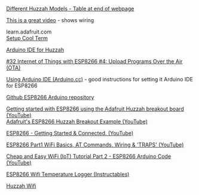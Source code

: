 [Different Huzzah Models - Table at end of webpage](http://www.esp8266.com/wiki/doku.php?id=esp8266-module-family)

[This is a great video](https://www.youtube.com/watch?v=9QZkCQSHnko) - shows wiring

learn.adafruit.com   
[Setup Cool Term](https://www.mac-usb-serial.com/wordpress/access-serial-port-on-mac-with-coolterm/)

[Arduino IDE for Huzzah](https://github.com/esp8266/Arduino)

[#32 Internet of Things with ESP8266 #4: Upload Programs Over the Air (OTA)](https://www.youtube.com/watch?v=GoQXOLB50HA)

[Using Arduino IDE (Arduino.cc)](https://learn.adafruit.com/adafruit-huzzah-esp8266-breakout/using-arduino-ide) - good instructions for setting it Arduino IDE for ESP8266

[Github ESP8266 Arduino repository](https://github.com/esp8266/Arduino)

[Getting started with ESP8266 using the Adafruit Huzzah breakout board (YouTube)](https://www.youtube.com/watch?v=Wd1tu5p_BeM)  
[Adafruit's ESP8266 Huzzah Breakout Example (YouTube)](https://www.youtube.com/watch?v=SUyVL0UhZE4)



[ESP8266 - Getting Started & Connected. (YouTube)](https://www.youtube.com/watch?v=z07zjfOHb8E)

[ESP8266 Part1 WiFi Basics, AT Commands, Wiring & 'TRAPS' (YouTube)](https://www.youtube.com/watch?v=trWT7VDBEyg)

[Cheap and Easy WiFi (IoT) Tutorial Part 2 - ESP8266 Arduino Code (YouTube)](https://www.youtube.com/watch?v=zGgUfAB4m24)

[ESP8266 Wifi Temperature Logger (Instructables)](http://www.instructables.com/id/ESP8266-Wifi-Temperature-Logger/)

[Huzzah Wifi](https://learn.adafruit.com/adafruit-huzzah-esp8266-breakout/using-arduino-ide)
